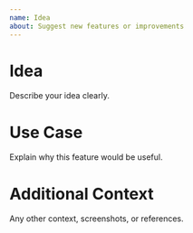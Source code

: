 ```yaml
---
name: Idea
about: Suggest new features or improvements
---
```


# Idea

Describe your idea clearly.

# Use Case

Explain why this feature would be useful.

# Additional Context

Any other context, screenshots, or references.
